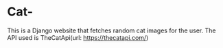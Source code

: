 # Cat-
This is a Django website that fetches random cat images for the user.
The API used is TheCatApi(url: https://thecatapi.com/)
